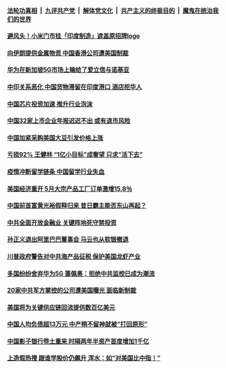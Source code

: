 

####  [法轮功真相](../../../../basic/blob/master/README.md?t=06262031) &nbsp;|&nbsp; [九评共产党](../../../../9ping.md/blob/master/README.md?t=06262031) &nbsp;|&nbsp; [解体党文化](../../../../jtdwh.md/blob/master/README.md?t=06262031)  &nbsp;|&nbsp; [共产主义的终极目的](../../../../gczydzjmd.md/blob/master/README.md?t=06262031) &nbsp;|&nbsp; [魔鬼在统治我们的世界](../../../../mgztzwmdsj.md/blob/master/README.md?t=06262031) 

#### [避风头！小米门市挂「印度制造」遮盖原招牌logo](../pages/soh7/394438.md?t=06262031) 
#### [向伊朗提供金属物资 中国香港公司遭美国制裁](../pages/soh7/394399.md?t=06262031) 
#### [华为在新加坡5G市场上输给了爱立信与诺基亚](../pages/soh7/394390.md?t=06262031) 
#### [中印关系恶化 中国货物滞留在印度港口 酒店拒华人](../pages/soh7/394282.md?t=06262031) 
#### [中国芯片投资加速 推升行业泡沫](../pages/soh7/394213.md?t=06262031) 
#### [中国32家上市企业年报迟迟不出 或有退市风险](../pages/soh7/394222.md?t=06262031) 
#### [中国加紧采购美国大豆引发价格上涨](../pages/soh7/394219.md?t=06262031) 
#### [亏损92% 王健林 “1亿小目标”成奢望 只求“活下去”](../pages/soh7/394225.md?t=06262031) 
#### [疫情冲断留学链条 中国留学行业失血](../pages/soh7/394231.md?t=06262031) 
#### [美国经济重开 5月大宗产品工厂订单激增15.8％](../pages/soh7/394243.md?t=06262031) 
#### [中国前首富黄光裕假释归来 昔日霸主能否东山再起？](../pages/soh7/394048.md?t=06262031) 
#### [中共全面开放金融业 关键阵地死守禁投资](../pages/soh7/394030.md?t=06262031) 
#### [孙正义退出阿里巴巴董事会 马云也从软银撤退](../pages/soh7/394015.md?t=06262031) 
#### [川普政府警告对中共海产品征税 保护美国龙虾产业](../pages/soh7/393901.md?t=06262031) 
#### [多国纷纷舍弃华为5G 蓬佩奥：拒绝中共监控已成为潮流](../pages/soh7/393958.md?t=06262031) 
#### [20家中共军方掌控的公司遭美国曝光 面临新制裁](../pages/soh7/393895.md?t=06262031) 
#### [美国将为关键供应链回流提供数百亿美元](../pages/soh7/393817.md?t=06262031) 
#### [中国人均负债超13万元 中产稍不留神就被“打回原形”](../pages/soh7/393832.md?t=06262031) 
#### [中国影子银行卷土重来 时隔两年半资产首度增加1千亿](../pages/soh7/393844.md?t=06262031) 
#### [上造假热搜 跟谁学股价仍飙升 浑水：如“对美国比中指！”](../pages/soh7/393838.md?t=06262031) 
